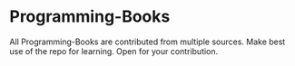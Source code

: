 # Programming-Books
 All Programming-Books are contributed from multiple sources. Make best use of the repo  for learning. Open for your contribution.
